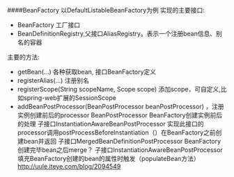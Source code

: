####BeanFactory 以DefaultListableBeanFactory为例
实现的主要接口:
* BeanFactory 工厂接口
* BeanDefinitionRegistry,父接口AliasRegistry。表示一个注册bean信息、别名的容器

主要的方法:

* getBean(...)  各种获取bean,  接口BeanFactory定义
* registerAlias(...) 注册别名
* registerScope(String scopeName, Scope scope) 添加scope，可自定义,比如spring-web扩展的SessionScope
* addBeanPostProcessor(BeanPostProcessor beanPostProcessor) ，注册实例创建前后的processor
       BeanPostProcessor BeanFactory创建实例前后的处理
       子接口InstantiationAwareBeanPostProcessor 实现此接口的processor调用postProcessBeforeInstantiation（）在BeanFactory之前创建bean并返回
       子接口MergedBeanDefinitionPostProcessor   BeanFactory创建完毕bean之后merge？
       子接口InstantiationAwareBeanPostProcessor 填充BeanFactory创建的bean的属性时触发（populateBean方法）
       http://uule.iteye.com/blog/2094549






